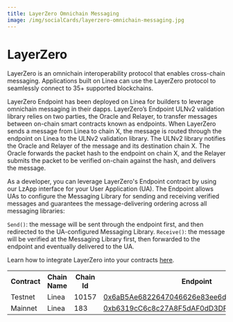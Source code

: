```yaml
---
title: LayerZero Omnichain Messaging
image: /img/socialCards/layerzero-omnichain-messaging.jpg
---
```


# LayerZero

LayerZero is an omnichain interoperability protocol that enables cross-chain messaging. 
Applications built on Linea can use the LayerZero protocol to seamlessly connect to 35+ supported 
blockchains.

LayerZero Endpoint has been deployed on Linea for builders to leverage omnichain messaging in 
their dapps. LayerZero’s Endpoint ULNv2 validation library relies on two parties, the Oracle and 
Relayer, to transfer messages between on-chain smart contracts known as endpoints. When LayerZero 
sends a message from Linea to chain X, the message is routed through the endpoint on Linea to the 
ULNv2 validation library. The ULNv2 library notifies the Oracle and Relayer of the message and 
its destination chain X. The Oracle forwards the packet hash to the endpoint on chain X, and the 
Relayer submits the packet to be verified on-chain against the hash, and delivers the message.

As a developer, you can leverage LayerZero's Endpoint contract by using our LzApp interface for 
your User Application (UA). The Endpoint allows UAs to configure the Messaging Library for sending 
and receiving verified messages and guarantees the message-delivering ordering across all messaging 
libraries:

`Send()`: the message will be sent through the endpoint first, and then redirected to the 
UA-configured Messaging Library. `Receive()`: the message will be verified at the Messaging 
Library first, then forwarded to the endpoint and eventually delivered to the UA.

Learn how to integrate LayerZero into your contracts [here](https://layerzero.gitbook.io/docs/).

<table>
  <tbody>
    <tr>
      <th>Contract</th>
      <th>Chain Name</th>
      <th>Chain Id</th>
      <th>Endpoint</th>
    </tr>
    <tr>
      <td>Testnet</td>
      <td>Linea</td>
      <td>10157</td>
      <td>
        <a href="https://goerli.lineascan.build/address/0x6aB5Ae6822647046626e83ee6dB8187151E1d5ab">
          0x6aB5Ae6822647046626e83ee6dB8187151E1d5ab
        </a>
      </td>
    </tr>
    <tr>
      <td>Mainnet</td>
      <td>Linea</td>
      <td>183</td>
      <td>
        <a href="https://lineascan.build/address/0xb6319cC6c8c27A8F5dAF0dD3DF91EA35C4720dd7">
          0xb6319cC6c8c27A8F5dAF0dD3DF91EA35C4720dd7
        </a>
      </td>
    </tr>
  </tbody>
</table>
